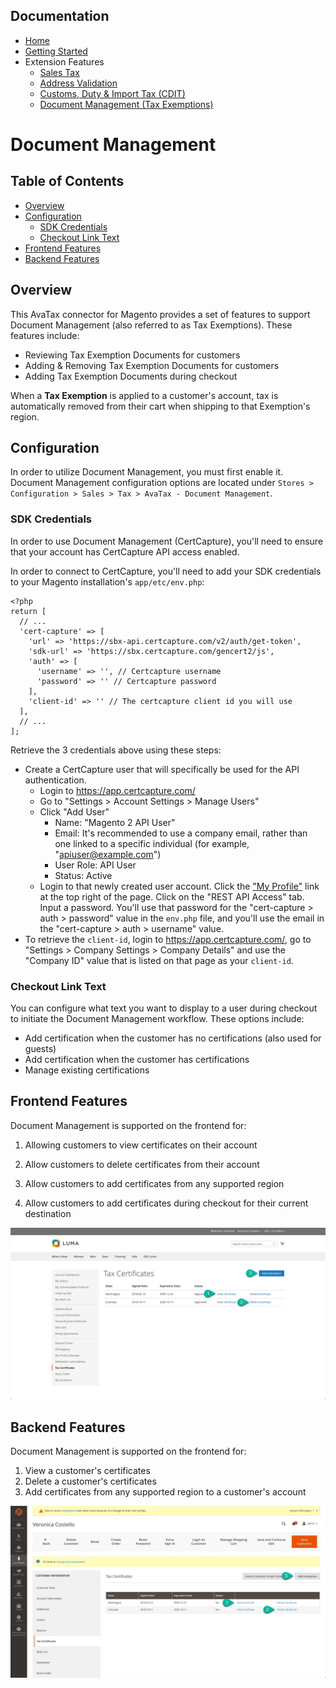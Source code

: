 <!-- This list is in each of the documentation files. Ensure any updates are applied to the list in each file. -->
## Documentation

- [Home](../README.md)
- [Getting Started](./getting-started.md)
- Extension Features
  - [Sales Tax](./sales-tax.md)
  - [Address Validation](./address-validation.md)
  - [Customs, Duty & Import Tax (CDIT)](./customs-duty-import-tax.md)
  - [Document Management (Tax Exemptions)](./document-management.md)

# Document Management

## Table of Contents

- [Overview](#overview)
- [Configuration](#configuration)
  * [SDK Credentials](#sdk-credentials)
  * [Checkout Link Text](#checkout-link-text)
- [Frontend Features](#frontend-features)
- [Backend Features](#backend-features)

## Overview

This AvaTax connector for Magento provides a set of features to support Document Management (also referred to as Tax Exemptions). These features include:

- Reviewing Tax Exemption Documents for customers
- Adding & Removing Tax Exemption Documents for customers
- Adding Tax Exemption Documents during checkout

When a **Tax Exemption** is applied to a customer's account, tax is automatically removed from their cart when shipping to that Exemption's region.

## Configuration

In order to utilize Document Management, you must first enable it. Document Management configuration options are located under `Stores > Configuration > Sales > Tax > AvaTax - Document Management`.

### SDK Credentials

In order to use Document Management (CertCapture), you'll need to ensure that your account has CertCapture API access enabled.

In order to connect to CertCapture, you'll need to add your SDK credentials to your Magento installation's `app/etc/env.php`:

```
<?php
return [
  // ...
  'cert-capture' => [
    'url' => 'https://sbx-api.certcapture.com/v2/auth/get-token',
    'sdk-url' => 'https://sbx.certcapture.com/gencert2/js',
    'auth' => [
      'username' => '', // Certcapture username
      'password' => '' // Certcapture password
    ],
    'client-id' => '' // The certcapture client id you will use
  ],
  // ...
];
```

Retrieve the 3 credentials above using these steps:

* Create a CertCapture user that will specifically be used for the API authentication.
	* Login to https://app.certcapture.com/
	* Go to "Settings > Account Settings > Manage Users"
	* Click "Add User"
		* Name: "Magento 2 API User"
		* Email: It's recommended to use a company email, rather than one linked to a specific individual (for example, "apiuser@example.com")
		* User Role: API User
		* Status: Active
	* Login to that newly created user account. Click the ["My Profile"](https://sbx.certcapture.com/user_accounts/profile) link at the top right of the page. Click on the "REST API Access" tab. Input a password. You'll use that password for the "cert-capture > auth > password" value in the `env.php` file, and you'll use the email in the "cert-capture > auth > username" value.
* To retrieve the `client-id`, login to https://app.certcapture.com/, go to "Settings > Company Settings > Company Details" and use the "Company ID" value that is listed on that page as your `client-id`.

### Checkout Link Text

You can configure what text you want to display to a user during checkout to initiate the Document Management workflow. These options include:

- Add certification when the customer has no certifications (also used for guests)
- Add certification when the customer has certifications
- Manage existing certifications



## Frontend Features

Document Management is supported on the frontend for:

1. Allowing customers to view certificates on their account

1. Allow customers to delete certificates from their account

1. Allow customers to add certificates from any supported region

1. Allow customers to add certificates during checkout for their current destination

![](images/document-management-features.jpg?raw=true)



## Backend Features

Document Management is supported on the frontend for:

1. View a customer's certificates
2. Delete a customer's certificates
3. Add certificates from any supported region to a customer's account

![](images/document-management-backend.jpg?raw=true)
